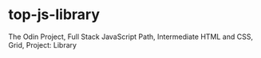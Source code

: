 # top-js-library
The Odin Project, Full Stack JavaScript Path, Intermediate HTML and CSS, Grid, Project: Library
